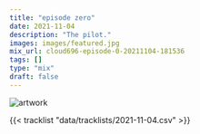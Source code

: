 ```yaml
---
title: "episode zero"
date: 2021-11-04
description: "The pilot."
images: images/featured.jpg
mix_url: cloud696-episode-0-20211104-181536
tags: []
type: "mix"
draft: false
---
```


![artwork](images/featured.jpg)

{{< tracklist "data/tracklists/2021-11-04.csv" >}}
